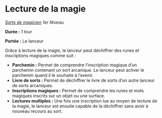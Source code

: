 # Lecture de la magie


*[Sorts de magicien](../Sorts_de_magicien.md) 1er Niveau*

**Durée :** 1 tour

**Portée :** Le lanceur

Grâce à lecture de la magie, le lanceur peut déchiffrer des runes et
inscriptions magiques comme suit :

  - **Parchemin :** Permet de comprendre l’inscription magique d’un
    parchemin contenant un sort arcanique. Le lanceur peut activer le
    parchemin quand il le souhaite à l’avenir.
  - **Livre de sorts :** Permet de déchiffrer le livre de sorts d’un
    autre lanceur de sorts arcaniques.
  - **Inscriptions magiques :** Permet de comprendre les runes et mots
    magiques inscrits sur un objet ou une surface.
  - **Lectures multiples :** Une fois une inscription lue au moyen de
    lecture de la magie, le lanceur est ensuite capable de la déchiffrer
    sans avoir à nouveau recours au sort.